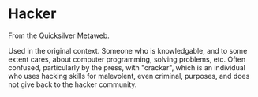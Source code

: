 
# Hacker

From the Quicksilver Metaweb.

Used in the original context. Someone who is knowledgable, and to some extent cares, about computer programming, solving problems, etc. Often confused, particularly by the press, with "cracker", which is an individual who uses hacking skills for malevolent, even criminal, purposes, and does not give back to the hacker community.
